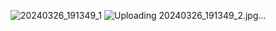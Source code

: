 ![20240326_191349_1](https://github.com/aa1049372051/aa1049372051.github.io/assets/13846404/965b393f-aa59-487f-a884-a09d052b4d53)
![Uploading 20240326_191349_2.jpg…]()

